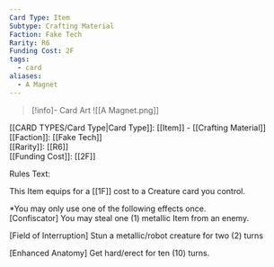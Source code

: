```yaml
---
Card Type: Item
Subtype: Crafting Material
Faction: Fake Tech
Rarity: R6
Funding Cost: 2F
tags:
  - card
aliases:
  - A Magnet
---
```

> [!info]- Card Art
> ![[A Magnet.png]]

[[CARD TYPES/Card Type|Card Type]]: [[Item]] - [[Crafting Material]]  
[[Faction]]: [[Fake Tech]]  
[[Rarity]]: [[R6]]  
[[Funding Cost]]: [[2F]]  

Rules Text:  

This Item equips for a [[1F]] cost to a Creature card you control.  

*You may only use one of the following effects once.  
[Confiscator] You may steal one (1) metallic Item from an enemy.  

[Field of Interruption] Stun a metallic/robot creature for two (2) turns  

[Enhanced Anatomy] Get hard/erect for ten (10) turns.  